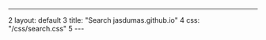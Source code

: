 ---
2	layout: default
3	title: "Search jasdumas.github.io"
4	css: "/css/search.css"
5	---

<div id="google-custom-search">
<script>
  (function() {
    var cx = '003150387213296374474:nzyrzx7dbdk';
    var gcse = document.createElement('script');
    gcse.type = 'text/javascript';
    gcse.async = true;
    gcse.src = 'https://cse.google.com/cse.js?cx=' + cx;
    var s = document.getElementsByTagName('script')[0];
    s.parentNode.insertBefore(gcse, s);
  })();
</script>
<gcse:search></gcse:search>
</div>
